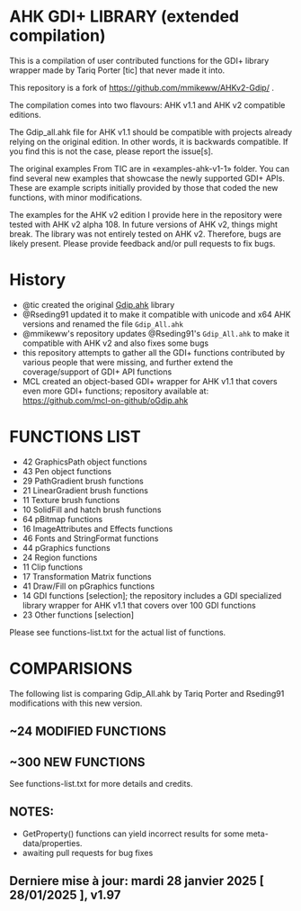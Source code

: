 # AHK GDI+ LIBRARY (extended compilation)

This is a compilation of user contributed functions for the GDI+ library wrapper made by Tariq Porter [tic] that never made it into.

This repository is a fork of https://github.com/mmikeww/AHKv2-Gdip/ .

The compilation comes into two flavours: AHK v1.1 and AHK v2 compatible editions. 

The Gdip_all.ahk file for AHK v1.1 should be compatible with projects already relying on the original edition. In other words, it is backwards compatible. If you find this is not the case, please report the issue[s].

The original examples From TIC are in «examples-ahk-v1-1» folder. You can find several new examples that showcase the newly supported GDI+ APIs. These are example scripts initially provided by those that coded the new functions, with minor modifications.

The examples for the AHK v2 edition I provide here in the repository were tested with AHK v2 alpha 108. In future versions of AHK v2, things might break. The library was not entirely tested on AHK v2. Therefore, bugs are likely present. Please provide feedback and/or pull requests to fix bugs.

# History
- @tic created the original [Gdip.ahk](https://github.com/tariqporter/Gdip/) library
- @Rseding91 updated it to make it compatible with unicode and x64 AHK versions and renamed the file `Gdip_All.ahk`
- @mmikeww's repository updates @Rseding91's `Gdip_All.ahk` to make it compatible with AHK v2 and also fixes some bugs
- this repository attempts to gather all the GDI+ functions contributed by various people that were missing, and further extend the coverage/support of GDI+ API functions
- MCL created an object-based GDI+ wrapper for AHK v1.1 that covers even more GDI+ functions; repository available at: https://github.com/mcl-on-github/oGdip.ahk

# FUNCTIONS LIST

- 42 GraphicsPath object functions
- 43 Pen object functions
- 29 PathGradient brush functions
- 21 LinearGradient brush functions
- 11 Texture brush functions
- 10 SolidFill and hatch brush functions
- 64 pBitmap functions
- 16 ImageAttributes and Effects functions
- 46 Fonts and StringFormat functions
- 44 pGraphics functions
- 24 Region functions
- 11 Clip functions
- 17 Transformation Matrix functions
- 41 Draw/Fill on pGraphics functions
- 14 GDI functions [selection]; the repository includes a GDI specialized library wrapper for AHK v1.1 that covers over 100 GDI functions
- 23 Other functions [selection]

Please see functions-list.txt for the actual list of functions.

# COMPARISIONS

The following list is comparing Gdip_All.ahk by Tariq Porter and Rseding91 modifications with this new version.

## ~24 MODIFIED FUNCTIONS

## ~300 NEW FUNCTIONS

See functions-list.txt for more details and credits.

## NOTES:
  - GetProperty() functions can yield incorrect results for some meta-data/properties.
  - awaiting pull requests for bug fixes

## Derniere mise à jour: mardi 28 janvier 2025 [ 28/01/2025 ], v1.97
